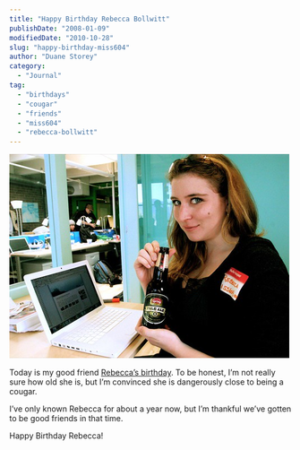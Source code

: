 ```yaml
---
title: "Happy Birthday Rebecca Bollwitt"
publishDate: "2008-01-09"
modifiedDate: "2010-10-28"
slug: "happy-birthday-miss604"
author: "Duane Storey"
category:
  - "Journal"
tag:
  - "birthdays"
  - "cougar"
  - "friends"
  - "miss604"
  - "rebecca-bollwitt"
---
```


[![](_images/happy-birthday-rebecca-bollwitt-1.jpg)](http://flickr.com/photos/duanestorey/494235916/)

Today is my good friend [Rebecca’s birthday](http://miss604.com). To be honest, I’m not really sure how old she is, but I’m convinced she is dangerously close to being a cougar.

I’ve only known Rebecca for about a year now, but I’m thankful we’ve gotten to be good friends in that time.

Happy Birthday Rebecca!